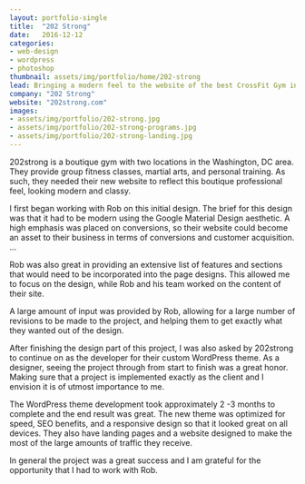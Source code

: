 ```yaml
---
layout: portfolio-single
title:  "202 Strong"
date:   2016-12-12
categories:
- web-design
- wordpress
- photoshop
thumbnail: assets/img/portfolio/home/202-strong
lead: Bringing a modern feel to the website of the best CrossFit Gym in Washington
company: "202 Strong"
website: "202strong.com"
images:
- assets/img/portfolio/202-strong.jpg
- assets/img/portfolio/202-strong-programs.jpg
- assets/img/portfolio/202-strong-landing.jpg
---
```


202strong is a boutique gym with two locations in the Washington, DC area. They provide group fitness classes, martial arts, and personal training. As such, they needed their new website to reflect this boutique professional feel, looking modern and classy.

I first began working with Rob on this initial design. The brief for this design was that it had to be modern using the Google Material Design aesthetic. A high emphasis was placed on conversions, so their website could become an asset to their business in terms of conversions and customer acquisition. …

Rob was also great in providing an extensive list of features and sections that would need to be incorporated into the page designs. This allowed me to focus on the design, while Rob and his team worked on the content of their site.

A large amount of input was provided by Rob, allowing for a large number of revisions to be made to the project, and helping them to get exactly what they wanted out of the design.

After finishing the design part of this project, I was also asked by 202strong to continue on as the developer for their custom WordPress theme. As a designer, seeing the project through from start to finish was a great honor. Making sure that a project is implemented exactly as the client and I envision it is of utmost importance to me.

The WordPress theme development took approximately 2 -3 months to complete and the end result was great. The new theme was optimized for speed, SEO benefits, and a responsive design so that it looked great on all devices. They also have landing pages and a website designed to make the most of the large amounts of traffic they receive.

In general the project was a great success and I am grateful for the opportunity that I had to work with Rob.
